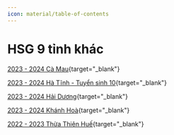 ```yaml
---
icon: material/table-of-contents
---
```


# HSG 9 tỉnh khác

[2023 - 2024 Cà Mau](./2023-2024-camau.md){target="_blank"}

[2023 - 2024 Hà Tĩnh - Tuyển sinh 10](./2023-hatinh-ts10.md){target="_blank"}

[2023 - 2024 Hải Dương](./2023-2024-haiduong.md){target="_blank"}

[2023 - 2024 Khánh Hoà](./2023-2024-khanhhoa.md){target="_blank"}

[2022 - 2023 Thừa Thiên Huế](./2022-2023-thuathienhue.md){target="_blank"}


